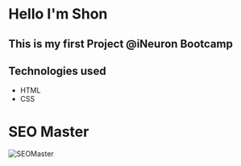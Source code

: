 # Hello I'm Shon

## This is my first Project @iNeuron Bootcamp

## Technologies used

- HTML
- CSS

# SEO Master

![SEOMaster](https://user-images.githubusercontent.com/119747143/206527244-0f12b651-a60e-4920-a4b7-890b353f5888.png)
